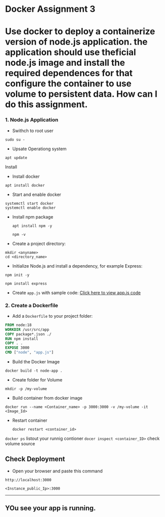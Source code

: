 # Docker Assignment 3

# Use docker to deploy a containerize version of node.js application. the application should use theficial node.js image and install the required dependences for that configure the container to use volume to persistent data. How can I do this assignment.


### 1. Node.js Application

- Swithch to root user
``` 
sudo su -
```
- Upsate Operationg system
```
apt update
```
Install 
- Install docker
``` 
apt install docker 
```
- Start and enable docker
```
systemctl start docker
systemctl enable docker
```
- Install npm package
  ```
  apt install npm -y
  ```
  ```
  npm -v
  ```
  
- Create a project directory:

```
mkdir <anyname> 
cd <directory_name>
```

- Initialize Node.js and install a dependency, for example Express:

```
npm init -y
```
```
npm install express
```

- Create `app.js` with sample code:
[Click here to view app.js code](https://github.com/Mayurhatte09/docker/blob/main/app.js)

### 2. Create a Dockerfile

- Add a `Dockerfile` to your project folder:

```dockerfile
FROM node:18
WORKDIR /usr/src/app
COPY package*.json ./
RUN npm install
COPY . .
EXPOSE 3000
CMD ["node", "app.js"]
```

- Build the Docker Image
```
docker build -t node-app .
```


- Create folder for Volume
```
mkdir -p /my-volume
```
- Build container from docker image
```
docker run --name <Container_name> -p 3000:3000 -v /my-volume -it <Image_Id>
```
- Restart container
  ```
  docker restart <container_id>
  ```
`docker ps` listout your runnig contioner
`docer inspect <container_ID>` check volume source

## Check Deployment
- Open your browser and paste this command
```visit
http://localhost:3000
```
```visit
<Instance_public_Ip>:3000
```
---
YOu see your app is running.
---




